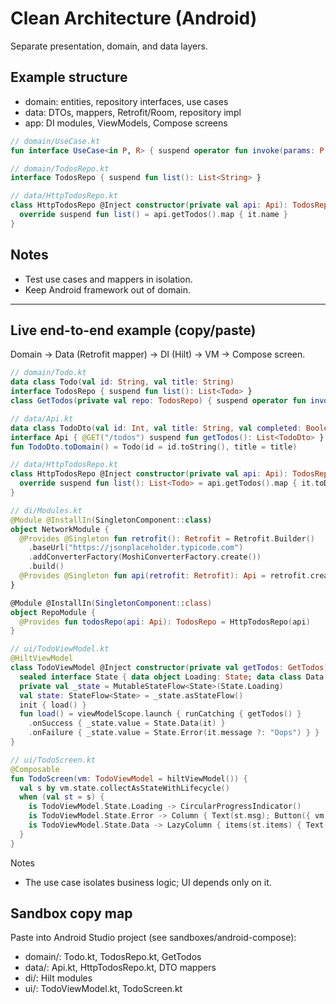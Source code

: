 # Clean Architecture (Android)

Separate presentation, domain, and data layers.

## Example structure

- domain: entities, repository interfaces, use cases
- data: DTOs, mappers, Retrofit/Room, repository impl
- app: DI modules, ViewModels, Compose screens

```kotlin
// domain/UseCase.kt
fun interface UseCase<in P, R> { suspend operator fun invoke(params: P): R }
```

```kotlin
// domain/TodosRepo.kt
interface TodosRepo { suspend fun list(): List<String> }
```

```kotlin
// data/HttpTodosRepo.kt
class HttpTodosRepo @Inject constructor(private val api: Api): TodosRepo {
  override suspend fun list() = api.getTodos().map { it.name }
}
```

## Notes

- Test use cases and mappers in isolation.
- Keep Android framework out of domain.

---

## Live end-to-end example (copy/paste)

Domain → Data (Retrofit mapper) → DI (Hilt) → VM → Compose screen.

```kotlin
// domain/Todo.kt
data class Todo(val id: String, val title: String)
interface TodosRepo { suspend fun list(): List<Todo> }
class GetTodos(private val repo: TodosRepo) { suspend operator fun invoke(): List<Todo> = repo.list() }
```

```kotlin
// data/Api.kt
data class TodoDto(val id: Int, val title: String, val completed: Boolean)
interface Api { @GET("/todos") suspend fun getTodos(): List<TodoDto> }
fun TodoDto.toDomain() = Todo(id = id.toString(), title = title)
```

```kotlin
// data/HttpTodosRepo.kt
class HttpTodosRepo @Inject constructor(private val api: Api): TodosRepo {
  override suspend fun list(): List<Todo> = api.getTodos().map { it.toDomain() }
}
```

```kotlin
// di/Modules.kt
@Module @InstallIn(SingletonComponent::class)
object NetworkModule {
  @Provides @Singleton fun retrofit(): Retrofit = Retrofit.Builder()
    .baseUrl("https://jsonplaceholder.typicode.com")
    .addConverterFactory(MoshiConverterFactory.create())
    .build()
  @Provides @Singleton fun api(retrofit: Retrofit): Api = retrofit.create(Api::class.java)
}

@Module @InstallIn(SingletonComponent::class)
object RepoModule {
  @Provides fun todosRepo(api: Api): TodosRepo = HttpTodosRepo(api)
}
```

```kotlin
// ui/TodoViewModel.kt
@HiltViewModel
class TodoViewModel @Inject constructor(private val getTodos: GetTodos): ViewModel() {
  sealed interface State { data object Loading: State; data class Data(val items: List<Todo>): State; data class Error(val msg: String): State }
  private val _state = MutableStateFlow<State>(State.Loading)
  val state: StateFlow<State> = _state.asStateFlow()
  init { load() }
  fun load() = viewModelScope.launch { runCatching { getTodos() }
    .onSuccess { _state.value = State.Data(it) }
    .onFailure { _state.value = State.Error(it.message ?: "Oops") } }
}
```

```kotlin
// ui/TodoScreen.kt
@Composable
fun TodoScreen(vm: TodoViewModel = hiltViewModel()) {
  val s by vm.state.collectAsStateWithLifecycle()
  when (val st = s) {
    is TodoViewModel.State.Loading -> CircularProgressIndicator()
    is TodoViewModel.State.Error -> Column { Text(st.msg); Button({ vm.load() }) { Text("Retry") } }
    is TodoViewModel.State.Data -> LazyColumn { items(st.items) { Text(it.title) } }
  }
}
```

Notes

- The use case isolates business logic; UI depends only on it.

## Sandbox copy map

Paste into Android Studio project (see sandboxes/android-compose):

- domain/: Todo.kt, TodosRepo.kt, GetTodos
- data/: Api.kt, HttpTodosRepo.kt, DTO mappers
- di/: Hilt modules
- ui/: TodoViewModel.kt, TodoScreen.kt
